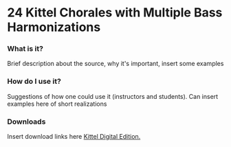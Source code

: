 # 24 Kittel Chorales with Multiple Bass Harmonizations

### What is it?

Brief description about the source, why it's important, insert some examples

### How do I use it?

Suggestions of how one could use it (instructors and students).
Can insert examples here of short realizations

### Downloads

Insert download links here
<a href="{{ site.baseurl }}/downloads/Kittel-24-Edition.pdf" target="_blank">Kittel Digital Edition.</a>
